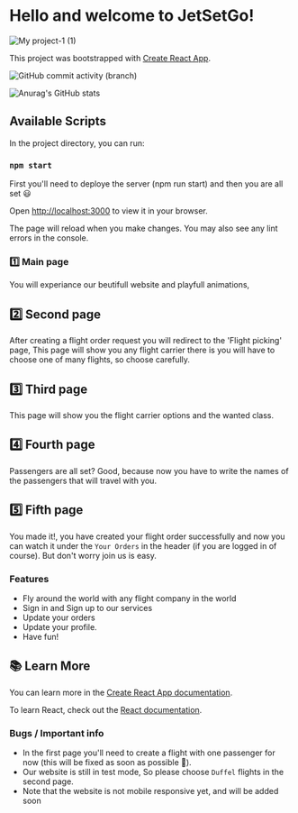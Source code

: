 # Hello and welcome to JetSetGo!

![My project-1 (1)](https://user-images.githubusercontent.com/92694814/235348352-1fc3421f-a2f8-4742-b64f-cc830f99607f.png)


This project was bootstrapped with [Create React App](https://github.com/facebook/create-react-app).

![GitHub commit activity (branch)](https://img.shields.io/github/commit-activity/m/dean99712/jetsetgo-fe/main?style=for-the-badge)

![Anurag's GitHub stats](https://github-readme-stats.vercel.app/api?username=dean99712&show_icons=true)

## Available Scripts

In the project directory, you can run:

### `npm start`

First you'll need to deploye the server (npm run start)
and then you are all set :smiley:

Open [http://localhost:3000](http://localhost:3000) to view it in your browser.

The page will reload when you make changes.
You may also see any lint errors in the console.

### :one: Main page
You will experiance our beutifull website and playfull animations,

## :two: Second page
After creating a flight order request you will redirect to the 'Flight picking' page,
This page will show you any flight carrier there is 
you will have to choose one of many flights, so choose carefully.

## :three: Third page
This page will show you the flight carrier options and the wanted class.

## :four: Fourth page
Passengers are all set? Good, because now you have to write the names of the passengers that will travel with you.

## :five: Fifth page
You made it!, you have created your flight order successfully and now you can watch it under the `Your Orders` in the header (if you are logged in of course).
But don't worry join us is easy.

### Features
- Fly around the world with any flight company in the world
- Sign in and Sign up to our services
- Update your orders
- Update your profile.
- Have fun!

## :books: Learn More

You can learn more in the [Create React App documentation](https://facebook.github.io/create-react-app/docs/getting-started).

To learn React, check out the [React documentation](https://reactjs.org/).

### Bugs / Important info
- In the first page you'll need to create a flight with one passenger for now (this will be fixed as soon as possible :pray:).
- Our website is still in test mode, So please choose `Duffel` flights in the second page. 
- Note that the website is not mobile responsive yet, and will be added soon


